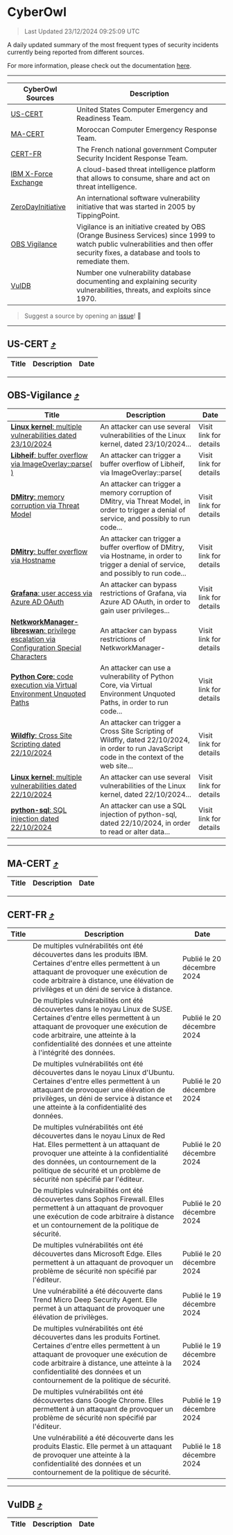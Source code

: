 
 <div id='top'></div>

# CyberOwl

 > Last Updated 23/12/2024 09:25:09 UTC
 
 A daily updated summary of the most frequent types of security incidents currently being reported from different sources.
 
 For more information, please check out the documentation [here](./docs/README.md).
 
 ---
 |CyberOwl Sources|Description|
 |---|---|
 |[US-CERT](#us-cert-arrow_heading_up)|United States Computer Emergency and Readiness Team.|
 |[MA-CERT](#ma-cert-arrow_heading_up)|Moroccan Computer Emergency Response Team.|
 |[CERT-FR](#cert-fr-arrow_heading_up)|The French national government Computer Security Incident Response Team.|
 |[IBM X-Force Exchange](#ibmcloud-arrow_heading_up)|A cloud-based threat intelligence platform that allows to consume, share and act on threat intelligence.|
 |[ZeroDayInitiative](#zerodayinitiative-arrow_heading_up)|An international software vulnerability initiative that was started in 2005 by TippingPoint.|
 |[OBS Vigilance](#obs-vigilance-arrow_heading_up)|Vigilance is an initiative created by OBS (Orange Business Services) since 1999 to watch public vulnerabilities and then offer security fixes, a database and tools to remediate them.|
 |[VulDB](#vuldb-arrow_heading_up)|Number one vulnerability database documenting and explaining security vulnerabilities, threats, and exploits since 1970.|
 
 > Suggest a source by opening an [issue](https://github.com/karimhabush/cyberowl/issues)! :raised_hands:
 ---

## US-CERT [:arrow_heading_up:](#cyberowl)

 |Title|Description|Date|
 |---|---|---|
 
 ---

## OBS-Vigilance [:arrow_heading_up:](#cyberowl)

 |Title|Description|Date|
 |---|---|---|
 |[<a href="https://vigilance.fr/vulnerability/Linux-kernel-multiple-vulnerabilities-dated-23-10-2024-45451" class="noirorange"><b>Linux kernel</b>: multiple vulnerabilities dated 23/10/2024</a>](https://vigilance.fr/vulnerability/Linux-kernel-multiple-vulnerabilities-dated-23-10-2024-45451)|An attacker can use several vulnerabilities of the Linux kernel, dated 23/10/2024...|Visit link for details|
 |[<a href="https://vigilance.fr/vulnerability/Libheif-buffer-overflow-via-ImageOverlay-parse-45450" class="noirorange"><b>Libheif</b>: buffer overflow via ImageOverlay::parse(<wbr>)</wbr></a>](https://vigilance.fr/vulnerability/Libheif-buffer-overflow-via-ImageOverlay-parse-45450)|An attacker can trigger a buffer overflow of Libheif, via ImageOverlay::parse(|Visit link for details|
 |[<a href="https://vigilance.fr/vulnerability/DMitry-memory-corruption-via-Threat-Model-45449" class="noirorange"><b>DMitry</b>: memory corruption via Threat Model</a>](https://vigilance.fr/vulnerability/DMitry-memory-corruption-via-Threat-Model-45449)|An attacker can trigger a memory corruption of DMitry, via Threat Model, in order to trigger a denial of service, and possibly to run code...|Visit link for details|
 |[<a href="https://vigilance.fr/vulnerability/DMitry-buffer-overflow-via-Hostname-45447" class="noirorange"><b>DMitry</b>: buffer overflow via Hostname</a>](https://vigilance.fr/vulnerability/DMitry-buffer-overflow-via-Hostname-45447)|An attacker can trigger a buffer overflow of DMitry, via Hostname, in order to trigger a denial of service, and possibly to run code...|Visit link for details|
 |[<a href="https://vigilance.fr/vulnerability/Grafana-user-access-via-Azure-AD-OAuth-41567" class="noirorange"><b>Grafana</b>: user access via Azure AD OAuth</a>](https://vigilance.fr/vulnerability/Grafana-user-access-via-Azure-AD-OAuth-41567)|An attacker can bypass restrictions of Grafana, via Azure AD OAuth, in order to gain user privileges...|Visit link for details|
 |[<a href="https://vigilance.fr/vulnerability/NetkworkManager-libreswan-privilege-escalation-via-Configuration-Special-Characters-45446" class="noirorange"><b>NetkworkManager-<wbr>libreswan</wbr></b>: privilege escalation via Configuration Special Characters</a>](https://vigilance.fr/vulnerability/NetkworkManager-libreswan-privilege-escalation-via-Configuration-Special-Characters-45446)|An attacker can bypass restrictions of NetkworkManager-|Visit link for details|
 |[<a href="https://vigilance.fr/vulnerability/Python-Core-code-execution-via-Virtual-Environment-Unquoted-Paths-45445" class="noirorange"><b>Python Core</b>: code execution via Virtual Environment Unquoted Paths</a>](https://vigilance.fr/vulnerability/Python-Core-code-execution-via-Virtual-Environment-Unquoted-Paths-45445)|An attacker can use a vulnerability of Python Core, via Virtual Environment Unquoted Paths, in order to run code...|Visit link for details|
 |[<a href="https://vigilance.fr/vulnerability/Wildfly-Cross-Site-Scripting-dated-22-10-2024-45443" class="noirorange"><b>Wildfly</b>: Cross Site Scripting dated 22/10/2024</a>](https://vigilance.fr/vulnerability/Wildfly-Cross-Site-Scripting-dated-22-10-2024-45443)|An attacker can trigger a Cross Site Scripting of Wildfly, dated 22/10/2024, in order to run JavaScript code in the context of the web site...|Visit link for details|
 |[<a href="https://vigilance.fr/vulnerability/Linux-kernel-multiple-vulnerabilities-dated-22-10-2024-45441" class="noirorange"><b>Linux kernel</b>: multiple vulnerabilities dated 22/10/2024</a>](https://vigilance.fr/vulnerability/Linux-kernel-multiple-vulnerabilities-dated-22-10-2024-45441)|An attacker can use several vulnerabilities of the Linux kernel, dated 22/10/2024...|Visit link for details|
 |[<a href="https://vigilance.fr/vulnerability/python-sql-SQL-injection-dated-22-10-2024-45440" class="noirorange"><b>python-sql</b>: SQL injection dated 22/10/2024</a>](https://vigilance.fr/vulnerability/python-sql-SQL-injection-dated-22-10-2024-45440)|An attacker can use a SQL injection of python-sql, dated 22/10/2024, in order to read or alter data...|Visit link for details|
 
 ---

## MA-CERT [:arrow_heading_up:](#cyberowl)

 |Title|Description|Date|
 |---|---|---|
 
 ---

## CERT-FR [:arrow_heading_up:](#cyberowl)

 |Title|Description|Date|
 |---|---|---|
 |[](https://www.cert.ssi.gouv.fr/avis/CERTFR-2024-AVI-1103/)|De multiples vulnérabilités ont été découvertes dans les produits IBM. Certaines d'entre elles permettent à un attaquant de provoquer une exécution de code arbitraire à distance, une élévation de privilèges et un déni de service à distance.|Publié le 20 décembre 2024|
 |[](https://www.cert.ssi.gouv.fr/avis/CERTFR-2024-AVI-1102/)|De multiples vulnérabilités ont été découvertes dans le noyau Linux de SUSE. Certaines d'entre elles permettent à un attaquant de provoquer une exécution de code arbitraire, une atteinte à la confidentialité des données et une atteinte à l'intégrité des données.|Publié le 20 décembre 2024|
 |[](https://www.cert.ssi.gouv.fr/avis/CERTFR-2024-AVI-1101/)|De multiples vulnérabilités ont été découvertes dans le noyau Linux d'Ubuntu. Certaines d'entre elles permettent à un attaquant de provoquer une élévation de privilèges, un déni de service à distance et une atteinte à la confidentialité des données.|Publié le 20 décembre 2024|
 |[](https://www.cert.ssi.gouv.fr/avis/CERTFR-2024-AVI-1100/)|De multiples vulnérabilités ont été découvertes dans le noyau Linux de Red Hat. Elles permettent à un attaquant de provoquer une atteinte à la confidentialité des données, un contournement de la politique de sécurité et un problème de sécurité non spécifié par l'éditeur.|Publié le 20 décembre 2024|
 |[](https://www.cert.ssi.gouv.fr/avis/CERTFR-2024-AVI-1099/)|De multiples vulnérabilités ont été découvertes dans Sophos Firewall. Elles permettent à un attaquant de provoquer une exécution de code arbitraire à distance et un contournement de la politique de sécurité.|Publié le 20 décembre 2024|
 |[](https://www.cert.ssi.gouv.fr/avis/CERTFR-2024-AVI-1098/)|De multiples vulnérabilités ont été découvertes dans Microsoft Edge. Elles permettent à un attaquant de provoquer un problème de sécurité non spécifié par l'éditeur.|Publié le 20 décembre 2024|
 |[](https://www.cert.ssi.gouv.fr/avis/CERTFR-2024-AVI-1097/)|Une vulnérabilité a été découverte dans Trend Micro Deep Security Agent. Elle permet à un attaquant de provoquer une élévation de privilèges.|Publié le 19 décembre 2024|
 |[](https://www.cert.ssi.gouv.fr/avis/CERTFR-2024-AVI-1096/)|De multiples vulnérabilités ont été découvertes dans les produits Fortinet. Certaines d'entre elles permettent à un attaquant de provoquer une exécution de code arbitraire à distance, une atteinte à la confidentialité des données et un contournement de la politique de sécurité.|Publié le 19 décembre 2024|
 |[](https://www.cert.ssi.gouv.fr/avis/CERTFR-2024-AVI-1095/)|De multiples vulnérabilités ont été découvertes dans Google Chrome. Elles permettent à un attaquant de provoquer un problème de sécurité non spécifié par l'éditeur.|Publié le 19 décembre 2024|
 |[](https://www.cert.ssi.gouv.fr/avis/CERTFR-2024-AVI-1094/)|Une vulnérabilité a été découverte dans les produits Elastic. Elle permet à un attaquant de provoquer une atteinte à la confidentialité des données et un contournement de la politique de sécurité.|Publié le 18 décembre 2024|
 
 ---

## VulDB [:arrow_heading_up:](#cyberowl)

 |Title|Description|Date|
 |---|---|---|
 